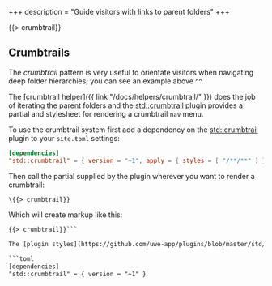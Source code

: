+++
description = "Guide visitors with links to parent folders"
+++

{{> crumbtrail}}

## Crumbtrails

The *crumbtrail* pattern is very useful to orientate visitors when navigating deep folder hierarchies; you can see an example above ^^.

The [crumbtrail helper]({{ link "/docs/helpers/crumbtrail/" }}) does the job of iterating the parent folders and the [std::crumbtrail][] plugin provides a partial and stylesheet for rendering a crumbtrail `nav` menu.

To use the crumbtrail system first add a dependency on the [std::crumbtrail][] plugin to your `site.toml` settings:

```toml
[dependencies]
"std::crumbtrail" = { version = "~1", apply = { styles = [ "/**/**" ] } }
```

Then call the partial supplied by the plugin wherever you want to render a crumbtrail:

```handlebars
\{{> crumbtrail}}
```

Which will create markup like this:

```html
{{> crumbtrail}}```

The [plugin styles](https://github.com/uwe-app/plugins/blob/master/std/crumbtrail/styles/crumbtrail.css) are trivial so you may prefer to copy them into your stylesheet. If you do that change the dependency so you do not apply the plugin styles; it should look like this:

```toml
[dependencies]
"std::crumbtrail" = { version = "~1" }
```

[std::crumbtrail]: https://github.com/uwe-app/plugins/tree/master/std/crumbtrail
